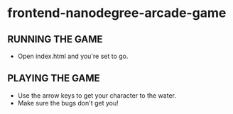 frontend-nanodegree-arcade-game
===============================

## RUNNING THE GAME

* Open index.html and you're set to go.

## PLAYING THE GAME

* Use the arrow keys to get your character to the water. 
* Make sure the bugs don't get you!
